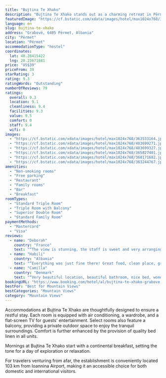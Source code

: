 ```yaml
---
title: "Bujtina Te Xhako"
description: "Bujtina Te Xhako stands out as a charming retreat in Përmet, offering a harmonious blend of comfort and convenience with its well-appointed amenities."
featuredImage: "https://cf.bstatic.com/xdata/images/hotel/max1024x768/363533164.jpg?k=da6caf0c35f1a9622a9c0dc6c980994e497ca0fa083aba989c922da3b599d1a8&o=&hp=1"
language: en
slug: bujtina-te-xhako
address: "Grabovë, 6405 Përmet, Albania"
city: "Përmet"
location: "Përmet"
accommodationType: "hostel"
coordinates:
  lat: 40.28415422
  lng: 20.23671841
price: "US$39"
priceFrom: 39
starRating: 3
rating: 9.3
ratingWords: "Outstanding"
numberOfReviews: 79
ratings:
  overall: 9.3
  location: 9.1
  cleanliness: 9.4
  facilities: 9.3
  value: 9.5
  comfort: 0
  staff: 9.4
  wifi: 0
images:
  - "https://cf.bstatic.com/xdata/images/hotel/max1024x768/363533164.jpg?k=da6caf0c35f1a9622a9c0dc6c980994e497ca0fa083aba989c922da3b599d1a8&o=&hp=1"
  - "https://cf.bstatic.com/xdata/images/hotel/max1024x768/483699271.jpg?k=9c279a4f5952ca7dcbc5decaf8967a97f002932dae2e3bfb95e0bc9e2f9f5212&o=&hp=1"
  - "https://cf.bstatic.com/xdata/images/hotel/max1024x768/483699327.jpg?k=a493e80f163995ba45cc120942907bdce496c30709adb0a2ecb72f35db5c05ea&o=&hp=1"
  - "https://cf.bstatic.com/xdata/images/hotel/max1024x768/365827401.jpg?k=66557dff167159b13126ed4d76646e223d4e829abc260f8b04a2d573fce67ba6&o=&hp=1"
  - "https://cf.bstatic.com/xdata/images/hotel/max1024x768/368171682.jpg?k=23b9e04b0ac0aa9f10c605d968bb0dab9ca07da29396439496b341fd5fb6da20&o=&hp=1"
  - "https://cf.bstatic.com/xdata/images/hotel/max1024x768/363244767.jpg?k=a5cb15dc5669be4b2c4ec2507325a0cf6c39393e42d84cbe9d540cc1bc31cdef&o=&hp=1"
amenities:
  - "Non-smoking rooms"
  - "Free parking"
  - "Restaurant"
  - "Family rooms"
  - "Bar"
  - "Breakfast"
roomTypes:
  - "Standard Triple Room"
  - "Triple Room with Balcony"
  - "Superior Double Room"
  - "Standard Family Room"
paymentMethods:
  - "Mastercard"
  - "Visa"
reviews:
  - name: "Deborah"
    country: "France"
    text: "“The view is stunning, the staff is sweet and very arranging. Food is delicious : you have fresh petulas (the best we had in our trip in Albania) and eggs for breakfast. You can stay for dinner, we tasted the lamb which was amazing (around 20€ for...”"
  - name: "Habili"
    country: "Albania"
    text: "“Everything was just fine there! Great food, clean place, great view and great people! If I had to choose from a scale from 1 to 10 to describe how great my experience was, I would give them 100.”"
  - name: "Camilla"
    country: "Denmark"
    text: "“Very beautiful location, beautiful bathroom, nice bed, wonderful views, great people, cozy patio out side the restaurant. Delicious food and wine traditional and from local products.”"
bookingURL: "https://www.booking.com/hotel/al/bujtina-te-xhako-grabove.en-gb.html?aid=8035640"
bestFor: "Best for Mountain Views"
bestCategories: "Mountain Views"
category: "Mountain Views"
---
```


Accommodations at Bujtina Te Xhako are thoughtfully designed to ensure a restful stay. Each room is equipped with air conditioning, a wardrobe, and a flat-screen TV for guests' entertainment. Select rooms also feature a balcony, providing a private outdoor space to enjoy the tranquil surroundings. Comfort is further enhanced by the provision of quality bed linen in all units.

Mornings at Bujtina Te Xhako start with a continental breakfast, setting the tone for a day of exploration or relaxation. 

For travelers venturing from afar, the establishment is conveniently located 103 km from Ioannina Airport, making it an accessible choice for both domestic and international visitors.